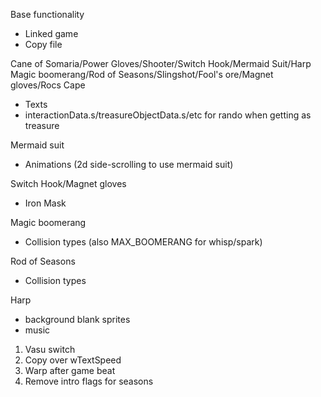 Base functionality
* Linked game
* Copy file

Cane of Somaria/Power Gloves/Shooter/Switch Hook/Mermaid Suit/Harp
Magic boomerang/Rod of Seasons/Slingshot/Fool's ore/Magnet gloves/Rocs Cape
* Texts
* interactionData.s/treasureObjectData.s/etc for rando when getting as treasure

Mermaid suit
* Animations (2d side-scrolling to use mermaid suit)

Switch Hook/Magnet gloves
* Iron Mask

Magic boomerang
* Collision types (also MAX_BOOMERANG for whisp/spark)

Rod of Seasons
* Collision types

Harp
* background blank sprites
* music

1. Vasu switch
2. Copy over wTextSpeed
3. Warp after game beat
4. Remove intro flags for seasons